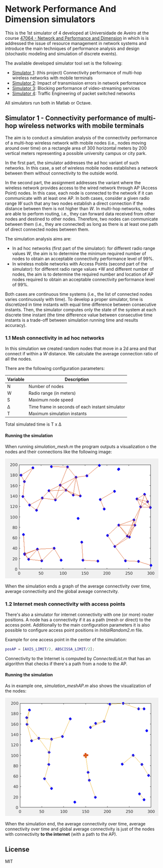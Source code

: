 # Network Performance And Dimension simulators

This is the 1st simulator of 4 developed at Universidade de Aveiro at the course [47064 - Network and Performance and Dimension](https://www.ua.pt/uc/2306) in which is is addressed the issue of resource management in network systems and introduce the main techniques of performance analysis and design (stochastic modeling and simulation of discrete events).

The available developed simulator tool set is the following:

 * [Simulator 1](https://github.com/luminoso/npr-simulator1): (this project) Connectivity performance of multi-hop wireless networks with mobile terminals
 * [Simulator 2](https://github.com/luminoso/npr-simulator2): Impact of transmission errors in network performance
 * [Simulator 3](https://github.com/luminoso/npr-simulator3): Blocking performance of video-streaming services
 * [Simulator 4](https://github.com/luminoso/npr-simulator4): Traffic Engineering of packet switched networks

All simulators run both in Matlab or Octave.


## Simulator 1 - Connectivity performance of multi-hop wireless networks with mobile terminals

The aim is to conduct a simulation analysis of the connectivity performance of a multi-hop wireless network with mobile nodes (i.e., nodes moving around over time) on a rectangle area of 300 horizontal meters by 200 vertical meters representing a possible university campus or city park.

In the first part, the simulator addresses the ad hoc variant of such networks. In this case, a set of wireless mobile nodes establishes a network between them without connectivity to the outside world.

In the second part, the assignment addresses the variant where the wireless network provides access to the wired network through AP (Access Point) nodes. In this case, each node is connected to the network if it can communicate with at least one AP. In both cases, consider a given radio range *W* such that any two nodes establish a direct connection if the distance between them is not higher than *W*. In multi-hop networks, nodes are able to perform routing, i.e., they can forward data received from other nodes and destined to other nodes. Therefore, two nodes can communicate between them (i.e., they are connected) as long as there is at least one path of direct connected nodes between them.

The simulation analysis aims are:
 
 * In ad hoc networks (first part of the simulator): for different radio range values *W*, the aim is to determine the minimum required number of nodes to obtain an acceptable connectivity performance level of 99%.
 * In wireless mobile networks with Access Points (second part of the simulator): for different radio range values *W and different number of nodes, the aim is to determine the required number and location of AP nodes required to obtain an acceptable connectivity performance level of 99%.

Both cases are continuous time systems (i.e., the list of connected nodes varies continuously with time). To develop a proper simulator, time is discretized in time instants with equal time difference between consecutive instants. Then, the simulator computes only the state of the system at each discrete time instant (the time difference value between consecutive time instants is a trade-off between simulation running time and results accuracy).


### 1.1 Mesh connectivity in ad hoc networks

In this simulation we created random nodes that move in a 2d area and that connect if within a *W* distance. We calculate the average connection ratio of all the nodes. 

There are the following configuration parameters:

| Variable | Description                                     |
|----------|-------------------------------------------------|
| N        | Number of nodes                                 |
| W        | Radio range (in meters)                         |
| S        | Maximum node speed                              |
| Δ        | Time frame in seconds of each instant simulator |
| T        | Maximum simulation instants    |

Total simulated time is T x Δ

#### Running the simulation

When running *simulation_mesh.m* the program outputs a visualization o the nodes and their connections like the following image:

<p align="center"> 
	<img src="https://github.com/luminoso/npr-simulator1/raw/master/doc/simulator1.gif" alt="Mesh simualtor" >
</p>

When the simulation ends a graph of the average connectivity over time, average connectivity and the global aveage connectvity.


### 1.2 Internet mesh connectivity with access points

There's also a simulator for internet connectivity with one (or more) router positions. A node has a connectivity if it as a path (mesh or direct) to the access point. Additionally to the main configuration parameters it is also possible to configure access point positions in *InitialRandom2.m* file.

Example for one access point in the center of the simulation:

```Matlab
posAP = [AXIS_LIMIT/2, ABSCISSA_LIMIT/2];
```

Connectivity to the Internet is computed by *ConnectedList.m* that has an algorithm that checks if there's a path from a node to the AP.

#### Running the simulation

As in example one, *simulation_meshAP.m* also shows the visualization of the nodes:

<p align="center"> 
	<img src="https://github.com/luminoso/npr-simulator1/raw/master/doc/simulator1AP.gif" alt="Mesh simualtor">
</p>

When the simulation end, the average connectivity over time, average connectivity over time and global average connectivity is just of the nodes with connectivity **to the internet** (with a path to the AP).

## License
MIT
